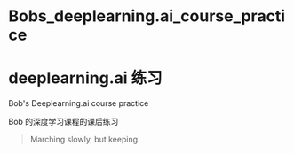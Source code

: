 # Bobs_deeplearning.ai_course_practice

# deeplearning.ai 练习 

Bob's Deeplearning.ai course practice

Bob 的深度学习课程的课后练习

> Marching slowly, but keeping.

